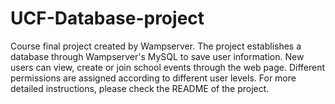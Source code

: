 # UCF-Database-project
Course final project created by Wampserver. The project establishes a database through Wampserver's MySQL to save user information. New users can view, create or join school events through the web page. Different permissions are assigned according to different user levels. For more detailed instructions, please check the README of the project.
